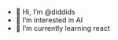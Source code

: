 - 👋 Hi, I’m @diddids
- 👀 I’m interested in AI
- 🌱 I’m currently learning react

<!---
diddids/diddids is a ✨ special ✨ repository because its `README.md` (this file) appears on your GitHub profile.
You can click the Preview link to take a look at your changes.
--->
